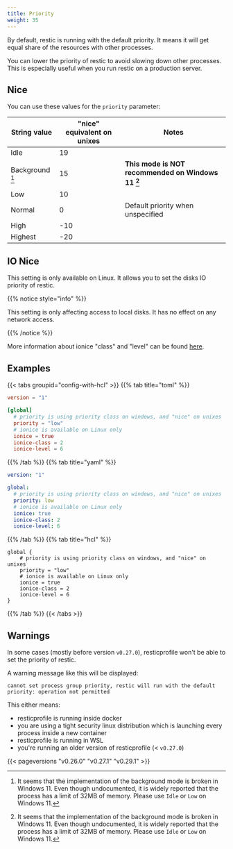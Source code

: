 ```yaml
---
title: Priority
weight: 35
---
```


By default, restic is running with the default priority. It means it will get equal share of the resources with other processes.

You can lower the priority of restic to avoid slowing down other processes. This is especially useful when you run restic on a production server.

## Nice

You can use these values for the `priority` parameter:

| String value | "nice" equivalent on unixes | Notes |
|--------------|-----------------------------|------|
| Idle         | 19 | |
| Background [^background]   | 15 | **This mode is NOT recommended on Windows 11 [^background]** |
| Low          | 10 | |
| Normal       | 0 | Default priority when unspecified |
| High         | -10 | |
| Highest      | -20 | |

[^background]: It seems that the implementation of the background mode is broken in Windows 11. Even though undocumented, it is widely reported that the process has a limit of 32MB of memory. Please use `Idle` or `Low` on Windows 11.

## IO Nice

This setting is only available on Linux. It allows you to set the disks IO priority of restic.

{{% notice style="info" %}}

This setting is only affecting access to local disks. It has no effect on any network access.

{{% /notice %}}

More information about ionice "class" and "level" can be found [here](https://linux.die.net/man/1/ionice).

## Examples

{{< tabs groupid="config-with-hcl" >}}
{{% tab title="toml" %}}

```toml
version = "1"

[global]
  # priority is using priority class on windows, and "nice" on unixes
  priority = "low"
  # ionice is available on Linux only
  ionice = true
  ionice-class = 2
  ionice-level = 6
```

{{% /tab %}}
{{% tab title="yaml" %}}

```yaml
version: "1"

global:
  # priority is using priority class on windows, and "nice" on unixes
  priority: low
  # ionice is available on Linux only
  ionice: true
  ionice-class: 2
  ionice-level: 6
```

{{% /tab %}}
{{% tab title="hcl" %}}

```hcl
global {
    # priority is using priority class on windows, and "nice" on unixes
    priority = "low"
    # ionice is available on Linux only
    ionice = true
    ionice-class = 2
    ionice-level = 6
}
```

{{% /tab %}}
{{< /tabs >}}

## Warnings

In some cases (mostly before version `v0.27.0`), resticprofile won't be able to set the priority of restic.

A warning message like this will be displayed:

```
cannot set process group priority, restic will run with the default priority: operation not permitted
```

This either means:
- resticprofile is running inside docker
- you are using a tight security linux distribution which is launching every process inside a new container
- resticprofile is running in WSL
- you're running an older version of resticprofile (< `v0.27.0`)

{{< pageversions "v0.26.0" "v0.27.1" "v0.29.1" >}}

